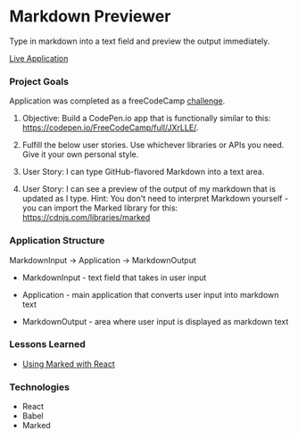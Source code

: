 # Markdown Previewer

Type in markdown into a text field and preview the output immediately.

[Live Application](http://markdown-previewer-dlzl.surge.sh)

### Project Goals

Application was completed as a freeCodeCamp [challenge](https://www.freecodecamp.org/challenges/build-a-markdown-previewer).

1. Objective: Build a CodePen.io app that is functionally similar to this: https://codepen.io/FreeCodeCamp/full/JXrLLE/.

2. Fulfill the below user stories. Use whichever libraries or APIs you need. Give it your own personal style.

3. User Story: I can type GitHub-flavored Markdown into a text area.

4. User Story: I can see a preview of the output of my markdown that is updated as I type.
Hint: You don't need to interpret Markdown yourself - you can import the Marked library for this: https://cdnjs.com/libraries/marked

### Application Structure

MarkdownInput -> Application -> MarkdownOutput

* MarkdownInput - text field that takes in user input

* Application - main application that converts user input into markdown text

* MarkdownOutput - area where user input is displayed as markdown text

### Lessons Learned

* [Using Marked with React](https://stackoverflow.com/questions/34686523/using-marked-in-react)

### Technologies

* React
* Babel
* Marked
